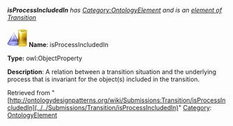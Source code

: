 ___isProcessIncludedIn__ has [Category:OntologyElement](../../Category/OntologyElement "Category:OntologyElement") and is an [element of](../../Property/ElementOf "Property:ElementOf") [Transition](../../Submissions/Transition "Submissions:Transition")_


  




[![ObjectProperty](../../images/thumb/c/c3/ObjectProperty.gif/45px-ObjectProperty.gif)](../../Image/ObjectProperty.gif "ObjectProperty")
__Name__: isProcessIncludedIn 


__Type:__ owl:ObjectProperty 


__Description__: A relation between a transition situation and the underlying process that is invariant for the object(s) included in the transition. 





Retrieved from "[http://ontologydesignpatterns.org/wiki/Submissions:Transition/isProcessIncludedIn](../../Submissions/Transition/isProcessIncludedIn)"
 [Category](http://ontologydesignpatterns.org/wiki/Special:Categories "Special:Categories"): [OntologyElement](../../Category/OntologyElement "Category:OntologyElement")